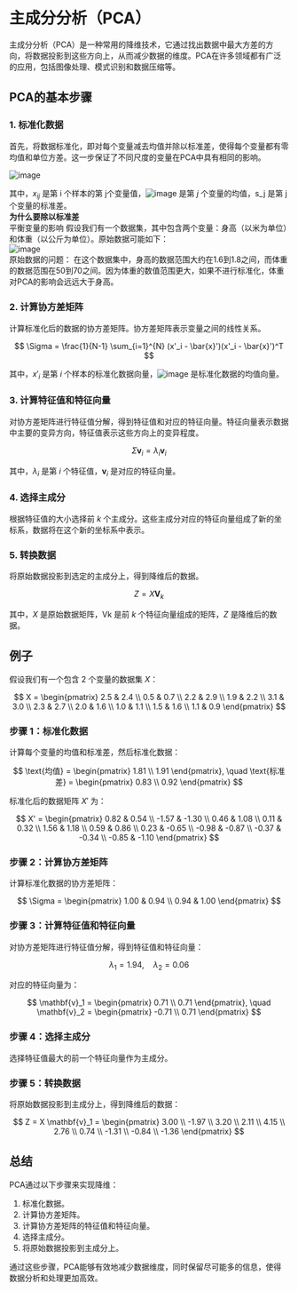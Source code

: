 # 主成分分析（PCA）

主成分分析（PCA）是一种常用的降维技术，它通过找出数据中最大方差的方向，将数据投影到这些方向上，从而减少数据的维度。PCA在许多领域都有广泛的应用，包括图像处理、模式识别和数据压缩等。

## PCA的基本步骤

### 1. 标准化数据
首先，将数据标准化，即对每个变量减去均值并除以标准差，使得每个变量都有零均值和单位方差。这一步保证了不同尺度的变量在PCA中具有相同的影响。

![image](https://github.com/BoBo1529707515/EEG-analyse/assets/145309276/0b7d6b98-e2ab-4585-aa13-f2c9f4fc7eaa)


其中，$x_{ij}$ 是第 i 个样本的第 j个变量值，![image](https://github.com/BoBo1529707515/EEG-analyse/assets/145309276/8d3762b7-61f6-464f-b4ca-a964d98d2e1e)
 是第 $j$ 个变量的均值，s_j 是第 j 个变量的标准差。  
**为什么要除以标准差**  
平衡变量的影响
假设我们有一个数据集，其中包含两个变量：身高（以米为单位）和体重（以公斤为单位）。原始数据可能如下：  
![image](https://github.com/BoBo1529707515/EEG-analyse/assets/145309276/f445b423-fd0a-4027-b27f-efda474b4050)  
原始数据的问题：
在这个数据集中，身高的数据范围大约在1.6到1.8之间，而体重的数据范围在50到70之间。因为体重的数值范围更大，如果不进行标准化，体重对PCA的影响会远远大于身高。

### 2. 计算协方差矩阵
计算标准化后的数据的协方差矩阵。协方差矩阵表示变量之间的线性关系。

$$
\Sigma = \frac{1}{N-1} \sum_{i=1}^{N} (x'_i - \bar{x}')(x'_i - \bar{x}')^T
$$

其中，$x'_i$ 是第 $i$ 个样本的标准化数据向量，![image](https://github.com/BoBo1529707515/EEG-analyse/assets/145309276/dedc9145-f068-4741-93c3-9058ccd5a908)
 是标准化数据的均值向量。

### 3. 计算特征值和特征向量
对协方差矩阵进行特征值分解，得到特征值和对应的特征向量。特征向量表示数据中主要的变异方向，特征值表示这些方向上的变异程度。

$$
\Sigma \mathbf{v}_i = \lambda_i \mathbf{v}_i
$$

其中，$\lambda_i$ 是第 $i$ 个特征值，$\mathbf{v}_i$ 是对应的特征向量。

### 4. 选择主成分
根据特征值的大小选择前 $k$ 个主成分。这些主成分对应的特征向量组成了新的坐标系，数据将在这个新的坐标系中表示。

### 5. 转换数据
将原始数据投影到选定的主成分上，得到降维后的数据。

$$
Z = X \mathbf{V}_k
$$

其中，$X$ 是原始数据矩阵，Vk 是前 $k$ 个特征向量组成的矩阵，$Z$ 是降维后的数据。


  ## 例子


假设我们有一个包含 2 个变量的数据集 $X$：

$$
X = \begin{pmatrix}
2.5 & 2.4 \\
0.5 & 0.7 \\
2.2 & 2.9 \\
1.9 & 2.2 \\
3.1 & 3.0 \\
2.3 & 2.7 \\
2.0 & 1.6 \\
1.0 & 1.1 \\
1.5 & 1.6 \\
1.1 & 0.9
\end{pmatrix}
$$

### 步骤 1：标准化数据

计算每个变量的均值和标准差，然后标准化数据：

$$
\text{均值} = \begin{pmatrix}
1.81 \\
1.91
\end{pmatrix}, \quad
\text{标准差} = \begin{pmatrix}
0.83 \\
0.92
\end{pmatrix}
$$

标准化后的数据矩阵 $X'$ 为：

$$
X' = \begin{pmatrix}
0.82 & 0.54 \\
-1.57 & -1.30 \\
0.46 & 1.08 \\
0.11 & 0.32 \\
1.56 & 1.18 \\
0.59 & 0.86 \\
0.23 & -0.65 \\
-0.98 & -0.87 \\
-0.37 & -0.34 \\
-0.85 & -1.10
\end{pmatrix}
$$

### 步骤 2：计算协方差矩阵

计算标准化数据的协方差矩阵：

$$
\Sigma = \begin{pmatrix}
1.00 & 0.94 \\
0.94 & 1.00
\end{pmatrix}
$$

### 步骤 3：计算特征值和特征向量

对协方差矩阵进行特征值分解，得到特征值和特征向量：

$$
\lambda_1 = 1.94, \quad \lambda_2 = 0.06
$$

对应的特征向量为：

$$
\mathbf{v}_1 = \begin{pmatrix}
0.71 \\
0.71
\end{pmatrix}, \quad \mathbf{v}_2 = \begin{pmatrix}
-0.71 \\
0.71
\end{pmatrix}
$$

### 步骤 4：选择主成分

选择特征值最大的前一个特征向量作为主成分。

### 步骤 5：转换数据

将原始数据投影到主成分上，得到降维后的数据：

$$
Z = X \mathbf{v}_1 = \begin{pmatrix}
3.00 \\
-1.97 \\
3.20 \\
2.11 \\
4.15 \\
2.76 \\
0.74 \\
-1.31 \\
-0.84 \\
-1.36
\end{pmatrix}
$$


## 总结

PCA通过以下步骤来实现降维：

1. 标准化数据。
2. 计算协方差矩阵。
3. 计算协方差矩阵的特征值和特征向量。
4. 选择主成分。
5. 将原始数据投影到主成分上。

通过这些步骤，PCA能够有效地减少数据维度，同时保留尽可能多的信息，使得数据分析和处理更加高效。
